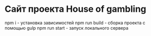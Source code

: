 # Сайт проекта House of gambling

npm i - установка зависимостей
npm run build - сборка проекта с помощью gulp
npm run start - запуск локального сервера
